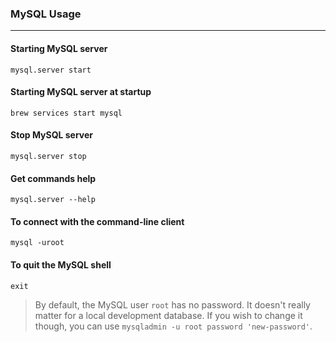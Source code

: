 ### MySQL Usage
---

#### Starting MySQL server
```
mysql.server start
```

#### Starting MySQL server at startup
```
brew services start mysql
```

#### Stop MySQL server
```
mysql.server stop
```

#### Get commands help
```
mysql.server --help
```

#### To connect with the command-line client
```
mysql -uroot
```

#### To quit the MySQL shell
```
exit
```

>By default, the MySQL user `root` has no password. It doesn't really matter for a local development database. If you wish to change it though, you can use `mysqladmin -u root password 'new-password'`.